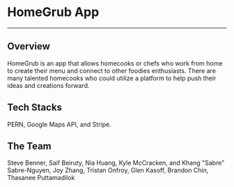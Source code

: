 # HomeGrub App
-----------------
## Overview
HomeGrub is an app that allows homecooks or chefs who work from home to create their menu and connect to other foodies enthusiasts. 
There are many talented homecooks who could utilize a platform to help push their ideas and creations forward.  

## Tech Stacks
PERN, Google Maps API, and Stripe. 

## The Team 
Steve Benner, Saif Beiruty, Nia Huang, Kyle McCracken, and Khang "Sabre" Sabre-Nguyen, Joy Zhang, Tristan Onfroy, Glen Kasoff, Brandon Chin, Thasanee Puttamadilok
